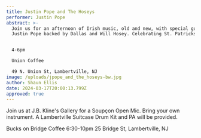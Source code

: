 ```yaml
---
title: Justin Pope and The Hoseys
performer: Justin Pope
abstract: >-
  Join us for an afternoon of Irish music, old and new, with special guests
  Justin Pope backed by Dallas and Will Hosey. Celebrating St. Patricks day!


  4-6pm

  Union Coffee

  49 N. Union St, Lambertville, NJ
image: /uploads/jpope_and_the_hoseys-bw.jpg
author: Shaun Ellis
date: 2024-03-17T20:00:13.799Z
approved: true
---
```

Join us at J.B. Kline's Gallery for a Soupçon Open Mic. Bring your own instrument. A Lambertville Suitcase Drum Kit and PA will be provided.

Bucks on Bridge Coffee
6:30-10pm
25 Bridge St, Lambertville, NJ